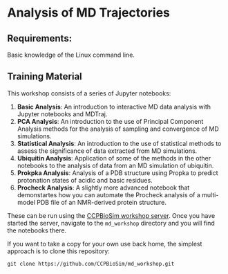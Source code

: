 # Analysis of MD Trajectories

## Requirements: 
Basic knowledge of the Linux command line.

## Training Material

This workshop consists of a series of Jupyter notebooks:

1. **Basic Analysis**: An introduction to interactive MD data analysis with Jupyter notebooks and MDTraj.
2. **PCA Analysis**: An introduction to the use of Principal Component Analysis methods for the analysis of sampling and convergence of MD simulations.
3. **Statistical Analysis**: An introduction to the use of statistical methods to assess the significance of data extracted from MD simulations.
4. **Ubiquitin Analysis**: Application of some of the methods in the other notebooks to the analysis of data from an MD simulation of ubiquitin.
5. **Prokpka Analysis**: Analysis of a PDB structure using Propka to predict protonation states of acidic and basic residues.
6. **Procheck  Analysis**: A slightly more advanced notebook that demonstartes how you can automate the Procheck analysis of a multi-model PDB file of an NMR-derived protein structure.

These can be run using the 
<a href="http://132.145.243.165" target="_blank">CCPBioSim workshop server</a>. 
Once you have started the server, navigate to the `md_workshop` directory and you will find the
notebooks there.

If you want to take a copy for your own use back home, the simplest approach is to clone this repository:
```
git clone https://github.com/CCPBioSim/md_workshop.git
```

